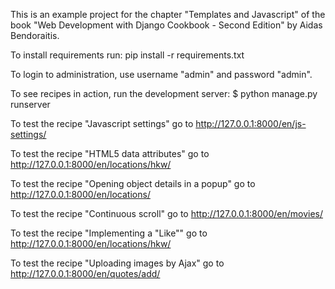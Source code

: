 This is an example project for the chapter "Templates and Javascript" of the book "Web Development with Django Cookbook - Second Edition" by Aidas Bendoraitis.


To install requirements run:
pip install -r requirements.txt

To login to administration, use username "admin" and password "admin".

To see recipes in action, run the development server:
$ python manage.py runserver

To test the recipe "Javascript settings" go to
http://127.0.0.1:8000/en/js-settings/

To test the recipe "HTML5 data attributes" go to
http://127.0.0.1:8000/en/locations/hkw/

To test the recipe "Opening object details in a popup" go to
http://127.0.0.1:8000/en/locations/

To test the recipe "Continuous scroll" go to
http://127.0.0.1:8000/en/movies/

To test the recipe "Implementing a "Like"" go to
http://127.0.0.1:8000/en/locations/hkw/

To test the recipe "Uploading images by Ajax" go to
http://127.0.0.1:8000/en/quotes/add/
